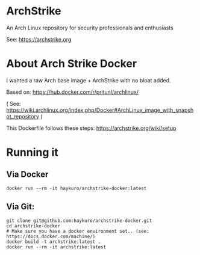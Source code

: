 # ArchStrike

An Arch Linux repository for security professionals and enthusiasts

See: https://archstrike.org

# About Arch Strike Docker

I wanted a raw Arch base image + ArchStrike with no bloat added.

Based on: https://hub.docker.com/r/pritunl/archlinux/

( See: https://wiki.archlinux.org/index.php/Docker#ArchLinux_image_with_snapshot_repository )

This Dockerfile follows these steps: https://archstrike.org/wiki/setup

# Running it

## Via Docker
```
docker run --rm -it haykuro/archstrike-docker:latest
```

## Via Git:
```
git clone git@github.com:haykuro/archstrike-docker.git
cd archstrike-docker
# Make sure you have a docker environment set.. (see: https://docs.docker.com/machine/)
docker build -t archstrike:latest .
docker run --rm -it archstrike:latest
```
